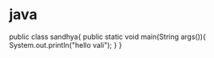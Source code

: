 # java
public class sandhya{
 public static void main(String args()){
  System.out.println("hello vali");
  }
  }
  
